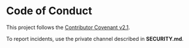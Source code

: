 # Code of Conduct

This project follows the [Contributor Covenant v2.1](https://www.contributor-covenant.org/version/2/1/code_of_conduct/).

To report incidents, use the private channel described in **SECURITY.md**.